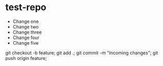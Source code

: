 # test-repo

* Change one
* Change two
* Change three
* Change four
* Change five



git checkout -b feature; git add .; git commit -m "Incoming changes"; git push origin feature;